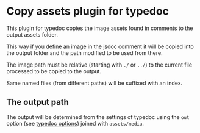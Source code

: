 # Copy assets plugin for typedoc

This plugin for typedoc copies the image assets found in comments to the output assets folder.

This way if you define an image in the jsdoc comment it will be copied into the output folder and the path modified to be used from there.

The image path must be relative (starting with ```./``` or ```../```) to the current file processed to be copied to the output.

Same named files (from different paths) will be suffixed with an index.

## The output path

The output will be determined from the settings of typedoc using the ```out``` option (see [typedoc options](https://typedoc.org/guides/options/#out)) joined with ```assets/media```.
